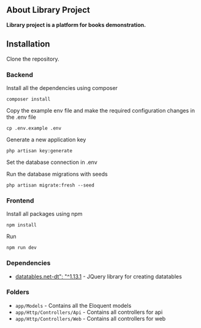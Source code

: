 ## About Library Project

**Library project is a platform for books demonstration.**

## Installation

Clone the repository.

### Backend

Install all the dependencies using composer

```
composer install
```

Copy the example env file and make the required configuration changes in the .env file

```
cp .env.example .env
```

Generate a new application key

```
php artisan key:generate
```

Set the database connection in .env

Run the database migrations with seeds

```
php artisan migrate:fresh --seed
```

### Frontend

Install all packages using npm

```
npm install
```

Run

```
npm run dev
```

### Dependencies

- [datatables.net-dt": "^1.13.1](https://github.com/DataTables/Dist-DataTables-DataTables) - JQuery library for creating datatables

### Folders

- `app/Models` - Contains all the Eloquent models
- `app/Http/Controllers/Api` - Contains all controllers for api
- `app/Http/Controllers/Web` - Contains all controllers for web
